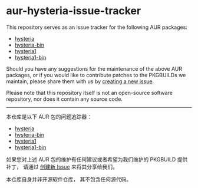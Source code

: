 aur-hysteria-issue-tracker
======

This repository serves as an issue tracker for the following AUR packages:

+ [hysteria][1]
+ [hysteria-bin][2]
+ [hysteria1][3]
+ [hysteria1-bin][4]

Should you have any suggestions for the maintenance of the above AUR packages,
or if you would like to contribute patches to the PKGBUILDs we maintain, please
share them with us by [creating a new issue][5].

Please note that this repository itself is not an open-source software
repository, nor does it contain any source code.

----------

本仓库是以下 AUR 包的问题追踪器：

+ [hysteria][1]
+ [hysteria-bin][2]
+ [hysteria1][3]
+ [hysteria1-bin][4]

如果您对上述 AUR 包的维护有任何建议或者希望为我们维护的 PKGBUILD 提供补丁，
请通过 [创建新 Issue][5] 来将其分享给我们。

本仓库自身并非开源软件仓库， 其不包含任何源代码。


[1]: https://aur.archlinux.org/packages/hysteria
[2]: https://aur.archlinux.org/packages/hysteria-bin
[3]: https://aur.archlinux.org/packages/hysteria1
[4]: https://aur.archlinux.org/packages/hysteria1-bin
[5]: https://github.com/haruue-net/aur-hysteria-issue-tracker/issues/new
